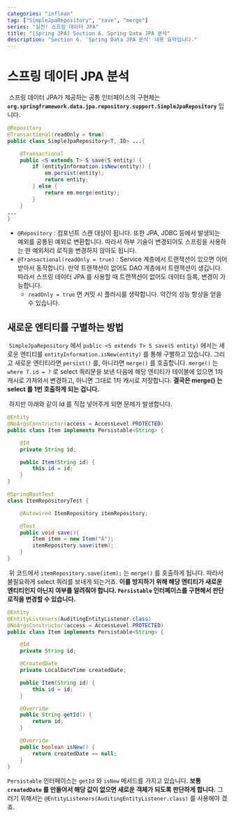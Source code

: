 ```yaml
---
categories: "inflean"
tag: ["SimpleJpaRepository", "save", "merge"]
series: "실전! 스프링 데이터 JPA"
title: "[Spring JPA] Section 6. Spring Data JPA 분석"
description: "Section 6. 'Spring Data JPA 분석' 내용 요약입니다."
---
```


# 스프링 데이터 JPA 분석

​	스프링 데이터 JPA가 제공하는 공통 인터페이스의 구현체는 **`org.springframework.data.jpa.repository.support.SimpleJpaRepository`** 입니다.

```java
@Repository
@Transactional(readOnly = true)
public class SimpleJpaRepository<T, ID> ...{

    @Transactional
    public <S extends T> S save(S entity) {
        if (entityInformation.isNew(entity)) {
            em.persist(entity);
            return entity;
        } else {
        	return em.merge(entity);
        }
    }
...
}
```

- `@Repository` : 컴포넌트 스캔 대상이 됩니다. 또한 JPA, JDBC 등에서 발생되는 예외를 공통된 예외로 변환합니다. 따라서 하부 기술이 변경되어도 스프링을 사용하는 한 예외처리 로직을 변경하지 않아도 됩니다.
- `@Transactional(readOnly = true)` : Service 계층에서 트랜잭션이 있으면 이어받아서 동작합니다. 만약 트랜잭션이 없어도 DAO 계층에서 트랜잭션이 생깁니다. 따라서 스프링 데이터 JPA 를 사용할 때 트랜잭션이 없어도 데이터 등록, 변경이 가능합니다.
  - `readOnly = true` 면 커밋 시 플러시를 생략합니다. 약간의 성능 향상을 얻을 수 있습니다.

## 새로운 엔티티를 구별하는 방법

​	`SimpleJpaRepository` 에서 `public <S extends T> S save(S entity)` 에서는 새로운 엔티티를 `entityInformation.isNew(entity)` 를 통해 구별하고 있습니다. 그리고 새로운 엔티티라면 `persist()` 를, 아니라면 `merge()` 를 호출합니다. `merge()` 는 `where T.id = ?` 로 select 쿼리문을 보낸 다음에 해당 엔티티가 테이블에 있으면 1차 캐시로 가져와서 변경하고, 아니면 그대로 1차 캐시로 저장합니다. **결국은 merge() 는 select 를 1번 호출하게 되는 겁니다.**

​	하지만 아래와 같이 Id 를 직접 넣어주게 되면 문제가 발생합니다.

```java
@Entity
@NoArgsConstructor(access = AccessLevel.PROTECTED)
public class Item implements Persistable<String> {

    @Id
    private String id;

    public Item(String id) {
        this.id = id;
    }
}

@SpringBootTest
class ItemRepositoryTest {

    @Autowired ItemRepository itemRepository;

    @Test
    public void save(){
        Item item = new Item("A");
        itemRepository.save(item);
    }
}
```

​	위 코드에서 `itemRepository.save(item);` 는 `merge()` 를 호출하게 됩니다. 따라서 불필요하게 select 쿼리를 보내게 되는거죠. **이를 방지하기 위해 해당 엔티티가 새로운 엔티티인지 아닌지 여부를 알려줘야 합니다. `Persistable` 인터페이스를 구현해서 판단 로직을 변경할 수 있습니다.**

```java
@Entity
@EntityListeners(AuditingEntityListener.class)
@NoArgsConstructor(access = AccessLevel.PROTECTED)
public class Item implements Persistable<String> {

    @Id
    private String id;

    @CreatedDate
    private LocalDateTime createdDate;

    public Item(String id) {
        this.id = id;
    }

    @Override
    public String getId() {
        return id;
    }

    @Override
    public boolean isNew() {
        return createdDate == null;
    }
}
```

`Persistable` 인터페이스는 `getId` 와 `isNew` 메서드를 가지고 있습니다. **보통 `createdDate` 를 만들어서 해당 값이 없으면 새로운 객체가 되도록 판단하게 합니다.** 그러기 위해서는 `@EntityListeners(AuditingEntityListener.class)` 를 사용해야 겠죠.